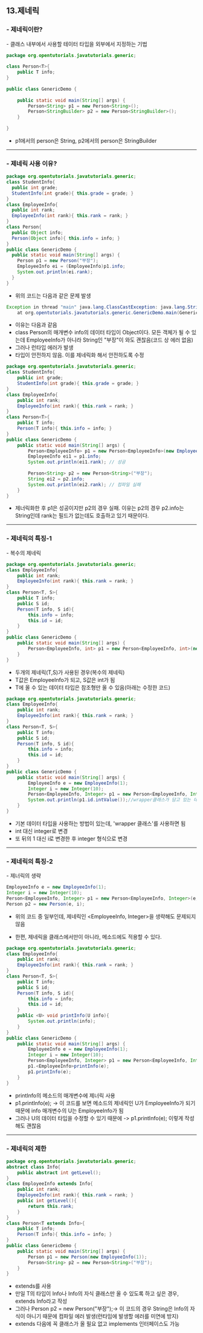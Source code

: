 <h2>13.제네릭</h2>
<h3>- 제네릭이란?</h3>
- 클래스 내부에서 사용할 테이터 타입을 외부에서 지정하는 기법

```java
package org.opentutorials.javatutorials.generic;
 
class Person<T>{
    public T info;
}
 
public class GenericDemo {
 
    public static void main(String[] args) {
        Person<String> p1 = new Person<String>();
        Person<StringBuilder> p2 = new Person<StringBuilder>();
    }
 
}
```

- p1에서의 person은 String, p2에서의 person은 StringBuilder

---
<h3>- 제네릭 사용 이유?</h3>

```java
package org.opentutorials.javatutorials.generic;
class StudentInfo{
  public int grade;
  StudentInfo(int grade){ this.grade = grade; }
}
class EmployeeInfo{
  public int rank;
  EmployeeInfo(int rank){ this.rank = rank; }
}
class Person{
  public Object info;
  Person(Object info){ this.info = info; }
}
public class GenericDemo {
  public static void main(String[] args) {
    Person p1 = new Person("부장");
    EmployeeInfo ei = (EmployeeInfo)p1.info;
    System.out.println(ei.rank);
  }
}
```

- 위의 코드는 다음과 같은 문제 발생

```java
Exception in thread "main" java.lang.ClassCastException: java.lang.String cannot be cast to org.opentutorials.javatutorials.generic.EmployeeInfo
    at org.opentutorials.javatutorials.generic.GenericDemo.main(GenericDemo.java:17)
```

- 이유는 다음과 같음
- class Person의 매개변수 info의 데이터 타입이 Object이다. 모든 객체가 될 수 있는데
EmployeeInfo가 아니라 String인 "부장"이 와도 괜찮음(코드 상 에러 없음)
- 그러나 런타입 에러가 발생
- 타입이 안전하지 않음. 이를 제네릭화 해서 안전하도록 수정

```java
package org.opentutorials.javatutorials.generic;
class StudentInfo{
    public int grade;
    StudentInfo(int grade){ this.grade = grade; }
}
class EmployeeInfo{
    public int rank;
    EmployeeInfo(int rank){ this.rank = rank; }
}
class Person<T>{
    public T info;
    Person(T info){ this.info = info; }
}
public class GenericDemo {
    public static void main(String[] args) {
        Person<EmployeeInfo> p1 = new Person<EmployeeInfo>(new EmployeeInfo(1));
        EmployeeInfo ei1 = p1.info;
        System.out.println(ei1.rank); // 성공
         
        Person<String> p2 = new Person<String>("부장");
        String ei2 = p2.info;
        System.out.println(ei2.rank); // 컴파일 실패
    }
}
```

- 제너릭화한 후 p1은 성공이지만 p2의 경우 실패. 이유는 p2의 경우 p2.info는 
String인데 rank는 필드가 없는데도 호출하고 있기 때문이다.
---
<h3>- 제네릭의 특징-1</h3>
- 복수의 제네릭

```java
package org.opentutorials.javatutorials.generic;
class EmployeeInfo{
    public int rank;
    EmployeeInfo(int rank){ this.rank = rank; }
}
class Person<T, S>{
    public T info;
    public S id;
    Person(T info, S id){ 
        this.info = info; 
        this.id = id;
    }
}
public class GenericDemo {
    public static void main(String[] args) {
        Person<EmployeeInfo, int> p1 = new Person<EmployeeInfo, int>(new EmployeeInfo(1), 1);
    }
}
```

- 두개의 제네릭(T,S)가 사용된 경우(복수의 제네릭)
- T값은 EmployeeInfo가 되고, S값은 int가 됨
- T에 올 수 있는 데이터 타입은 참조형만 올 수 있음(아래는 수정한 코드)

```java
package org.opentutorials.javatutorials.generic;
class EmployeeInfo{
    public int rank;
    EmployeeInfo(int rank){ this.rank = rank; }
}
class Person<T, S>{
    public T info;
    public S id;
    Person(T info, S id){ 
        this.info = info;
        this.id = id;
    }
}
public class GenericDemo {
    public static void main(String[] args) {
        EmployeeInfo e = new EmployeeInfo(1);
        Integer i = new Integer(10);
        Person<EmployeeInfo, Integer> p1 = new Person<EmployeeInfo, Integer>(e, i);
        System.out.println(p1.id.intValue());//wrapper클래스가 담고 있는 데이터 숫자, int 타입의 1을 돌려줌
    }
}
```

- 기본 데이터 타입을 사용하는 방법이 있는데, 'wrapper 클래스'를 사용하면 됨
- int 대신 integer로 변경
- 또 뒤의 1 대신 i로 변경한 후 integer 형식으로 변경
---
<h3>- 제네릭의 특징-2</h3>
- 제너릭의 생략

```java
EmployeeInfo e = new EmployeeInfo(1);
Integer i = new Integer(10);
Person<EmployeeInfo, Integer> p1 = new Person<EmployeeInfo, Integer>(e, i);
Person p2 = new Person(e, i);
```

- 위의 코드 중 일부인데, 제네릭인 <EmployeeInfo, Integer>을 생략해도 문제되지 않음


- 한편, 제네릭을 클래스에서만이 아니라, 메소드에도 적용할 수 있다.

```java
package org.opentutorials.javatutorials.generic;
class EmployeeInfo{
    public int rank;
    EmployeeInfo(int rank){ this.rank = rank; }
}
class Person<T, S>{
    public T info;
    public S id;
    Person(T info, S id){ 
        this.info = info;
        this.id = id;
    }
    public <U> void printInfo(U info){
        System.out.println(info);
    }
}
public class GenericDemo {
    public static void main(String[] args) {
        EmployeeInfo e = new EmployeeInfo(1);
        Integer i = new Integer(10);
        Person<EmployeeInfo, Integer> p1 = new Person<EmployeeInfo, Integer>(e, i);
        p1.<EmployeeInfo>printInfo(e);
        p1.printInfo(e);
    }
}
```

- printInfo의 메소드의 매개변수에 제너릭 사용
- p1.<EmployeeInfo>printInfo(e); -> 이 코드를 보면 메소드의 제네릭인 U가 EmployeeInfo가 되기 때문에
info 매개변수의 U는 EmployeeInfo가 됨
- 그러나 U의 데이터 타입을 수정할 수 있기 때문에 -> p1.printInfo(e); 이렇게 작성해도 괜찮음
---
<h3>- 제네릭의 제한</h3>

```java
package org.opentutorials.javatutorials.generic;
abstract class Info{
    public abstract int getLevel();
}
class EmployeeInfo extends Info{
    public int rank;
    EmployeeInfo(int rank){ this.rank = rank; }
    public int getLevel(){
        return this.rank;
    }
}
class Person<T extends Info>{
    public T info;
    Person(T info){ this.info = info; }
}
public class GenericDemo {
    public static void main(String[] args) {
        Person p1 = new Person(new EmployeeInfo(1));
        Person<String> p2 = new Person<String>("부장");
    }
}
```

- extends를 사용
- 만일 T의 타입이 Info나 Info의 자식 클래스만 올 수 있도록 하고 싶은 경우, extends Info라고 작성
- 그러나 Person<String> p2 = new Person<String>("부장");-> 이 코드의 경우 String은 Info의 자식이 
아니기 때문에 컴파일 에러 발생(런타임에 발생할 에러를 미연에 방지)
- extends 다음에 꼭 클래스가 올 필요 없고 implements 인터페이스도 가능